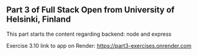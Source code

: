 ## Part 3 of Full Stack Open from University of Helsinki, Finland

This part starts the content regarding backend: node and express

Exercise 3.10 link to app on Render: https://part3-exercises.onrender.com
